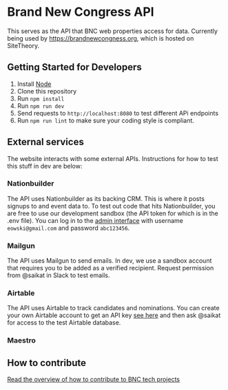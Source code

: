 # Brand New Congress API

This serves as the API that BNC web properties access for data. Currently being used by https://brandnewcongness.org, which is hosted on SiteTheory.

## Getting Started for Developers

1. Install [Node](https://nodejs.org/en/)
2. Clone this repository
2. Run `npm install`
3. Run `npm run dev`
4. Send requests to `http://localhost:8080` to test different APi endpoints
5. Run `npm run lint` to make sure your coding style is compliant.

## External services

The website interacts with some external APIs.  Instructions for how to test this stuff in dev are below:

### Nationbuilder

The API uses Nationbuilder as its backing CRM.  This is where it posts signups to and event data to. To test out code that hits Nationbuilder, you are free to use our development sandbox (the API token for which is in the .env file).  You can log in to the [admin interface](https://evanowski.nationbuilder.com/admin) with username `eowski@gmail.com` and password `abc123456`.

### Mailgun

The API uses Mailgun to send emails.  In dev, we use a sandbox account that requires you to be added as a verified recipient.  Request permission from @saikat in Slack to test emails.

### Airtable

The API uses Airtable to track candidates and nominations. You can create your own Airtable account to get an API key [see here](https://support.airtable.com/hc/en-us/articles/219046777-How-do-I-get-my-API-key-) and then ask @saikat for access to the test Airtable database. 

### Maestro

## How to contribute

[Read the overview of how to contribute to BNC tech projects](https://github.com/BrandNewCongress/welcome)
